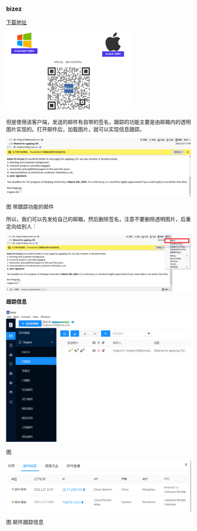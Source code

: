 ### bizez

[下载地址]([Bizez](https://app.bizez.cc/#/)) 

<img src="bizez.assets/image-20220302165457074.png" style="zoom: 33%;" />

但是使用该客户端，发送的邮件有自带的签名，跟踪的功能主要是由邮箱内的透明图片实现的。打开邮件后，加载图片，就可以实现信息跟踪。

<img src="bizez.assets/image-20220302171847173.png" style="zoom:80%;" />

图  带跟踪功能的邮件 



所以，我们可以先发给自己的邮箱，然后删除签名，注意不要删除透明图片，后重定向给别人：

![](bizez.assets/image-20220302171958833.png)



**跟踪信息** 

<img src="bizez.assets/image-20220302172052746.png" style="zoom: 50%;" /> 

图   

<img src="bizez.assets/image-20220302172126604.png" style="zoom:67%;" /> 

图    邮件跟踪信息

